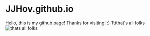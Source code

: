 # JJHov.github.io
Hello, this is my github page!
Thanks for visiting! :)
Tttthat's all folks
![thats all folks](https://github.com/user-attachments/assets/36c397ee-c8e8-4b2d-91eb-9b84c08576f7)
